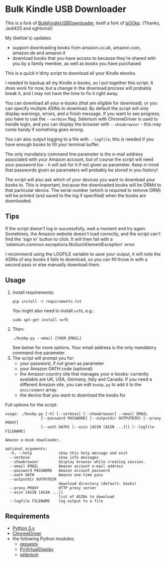 # Bulk Kindle USB Downloader


This is a fork of [BulkKindleUSBDownloader](https://github.com/Jedi425/BulkKindleUSBDownloader), itself a fork of
[bOOkp](https://github.com/sghctoma/bOOkp). (Thanks, Jedi425 and sghtoma!)

My (bellisk's) updates:
- support downloading books from amazon.co.uk, amazon.com, amazon.de and amazon.it
- download books that you have access to because they're shared with you by a family member, as well as books you
  have purchased

This is a quick'n'dirty script to download all your Kindle ebooks.

I needed to backup all my Kindle e-books, so I put together this script. It does
work for now, but a change in the download process will probably break it, and I
may not have the time to fix it right away.

You can download all your e-books (that are eligible for download), or you can
specify multiple ASINs to download. By default the script will only display
warnings, errors, and a finish message. If you want to see progress, you have to
use the `--verbose` flag. Selenium with ChromeDriver is used to handle login,
and you can display the browser with `--showbrowser` - this may come handy if
something goes wrong.

You can also output logging to a file with `--logfile`; this is needed if you have 
enough books to fill your terminal buffer.

The only mandatory command line parameter is the e-mail address associated with
your Amazon account, but of course the script will need your password too - it
will ask for it if not given as parameter. Keep in mind that passwords given as
parameters will probably be stored in you history!

The script will also ask which of your devices you want to download your books
to. This is important, because the downloaded books will be DRMd to that
particular device. The serial number (which is required to remove DRM) will be
printed (and saved to the log if specified) when the books are downloaded.

## Tips

If the script doesn't log in successfully, wait a moment and try again. Sometimes, 
the Amazon website doesn't load correctly, and the script can't find the 'sign in' 
button to click. It will then fail with a 'selenium.common.exceptions.NoSuchElementException' 
error.

I recommend using the LOGFILE variable to save your output, it will note the ASINs of 
any books it fails to download, so you can fill those in with a second pass or else
manually download them.

## Usage

1. Install requirements:
   ```shell
   pip install -r requirements.txt
   ```
   You might also need to install `xvfb`, e.g.:
   ```shell
   sudo apt-get install xvfb
   ```
2. Then:
   ```shell
   ./bookp.py --email {YOUR_EMAIL}
   ```
   See below for more options. Your email address is the only mandatory command-line parameter.
3. The script will prompt you for:
   - your password, if not given as parameter
   - your Amazon OATH code (optional)
   - the Amazon country site that manages your e-books: currently available are UK, USA, Germany, Italy and Canada.
     If you need a different Amazon site, you can edit `bookp.py` to add it to the `environment` array.
   - the device that you want to download the books for

Full options for the script:

```
usage: ./bookp.py [-h] [--verbose] [--showbrowser] --email EMAIL
                [--password PASSWORD] [--outputdir OUTPUTDIR] [--proxy PROXY]
                [--oath OATH] [--asin [ASIN [ASIN ...]]] [--logfile FILENAME]

Amazon e-book downloader.

optional arguments:
  -h, --help            show this help message and exit
  --verbose             show info messages
  --showbrowser         display browser while creating session.
  --email EMAIL         Amazon account e-mail address
  --password PASSWORD   Amazon account password
  --oath OATH           Amazon one-time pass
  --outputdir OUTPUTDIR
                        download directory (default: books)
  --proxy PROXY         HTTP proxy server
  --asin [ASIN [ASIN ...]]
                        list of ASINs to download
  --logfile FILENAME    log output to a file
```

## Requirements

* [Python 3.x](https://www.python.org)
* [ChromeDriver](https://sites.google.com/a/chromium.org/chromedriver/downloads)
* the following Python modules:
  * [requests](https://pypi.org/project/requests/)
  * [PyVirtualDisplay](https://pypi.org/project/PyVirtualDisplay/)
  * [selenium](https://pypi.org/project/selenium/)
